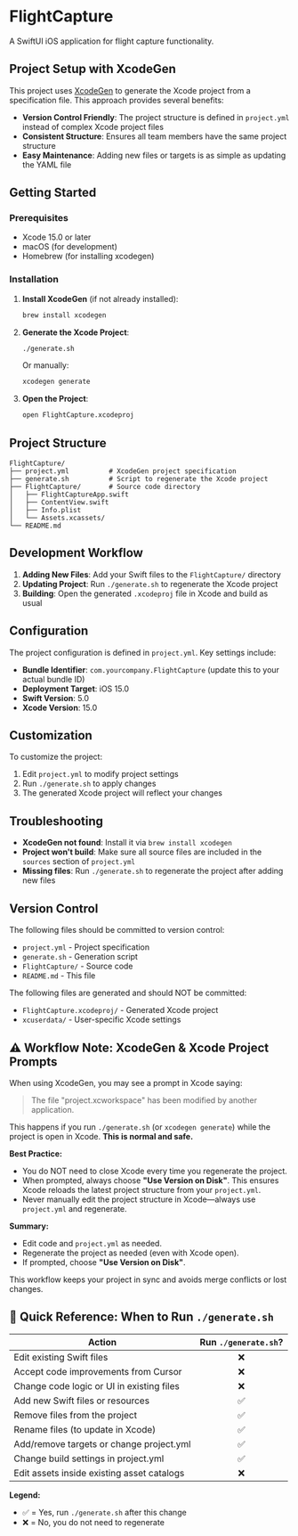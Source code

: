 # FlightCapture

A SwiftUI iOS application for flight capture functionality.

## Project Setup with XcodeGen

This project uses [XcodeGen](https://github.com/yonaskolb/XcodeGen) to generate the Xcode project from a specification file. This approach provides several benefits:

- **Version Control Friendly**: The project structure is defined in `project.yml` instead of complex Xcode project files
- **Consistent Structure**: Ensures all team members have the same project structure
- **Easy Maintenance**: Adding new files or targets is as simple as updating the YAML file

## Getting Started

### Prerequisites

- Xcode 15.0 or later
- macOS (for development)
- Homebrew (for installing xcodegen)

### Installation

1. **Install XcodeGen** (if not already installed):
   ```bash
   brew install xcodegen
   ```

2. **Generate the Xcode Project**:
   ```bash
   ./generate.sh
   ```
   
   Or manually:
   ```bash
   xcodegen generate
   ```

3. **Open the Project**:
   ```bash
   open FlightCapture.xcodeproj
   ```

## Project Structure

```
FlightCapture/
├── project.yml          # XcodeGen project specification
├── generate.sh          # Script to regenerate the Xcode project
├── FlightCapture/       # Source code directory
│   ├── FlightCaptureApp.swift
│   ├── ContentView.swift
│   ├── Info.plist
│   └── Assets.xcassets/
└── README.md
```

## Development Workflow

1. **Adding New Files**: Add your Swift files to the `FlightCapture/` directory
2. **Updating Project**: Run `./generate.sh` to regenerate the Xcode project
3. **Building**: Open the generated `.xcodeproj` file in Xcode and build as usual

## Configuration

The project configuration is defined in `project.yml`. Key settings include:

- **Bundle Identifier**: `com.yourcompany.FlightCapture` (update this to your actual bundle ID)
- **Deployment Target**: iOS 15.0
- **Swift Version**: 5.0
- **Xcode Version**: 15.0

## Customization

To customize the project:

1. Edit `project.yml` to modify project settings
2. Run `./generate.sh` to apply changes
3. The generated Xcode project will reflect your changes

## Troubleshooting

- **XcodeGen not found**: Install it via `brew install xcodegen`
- **Project won't build**: Make sure all source files are included in the `sources` section of `project.yml`
- **Missing files**: Run `./generate.sh` to regenerate the project after adding new files

## Version Control

The following files should be committed to version control:
- `project.yml` - Project specification
- `generate.sh` - Generation script
- `FlightCapture/` - Source code
- `README.md` - This file

The following files are generated and should NOT be committed:
- `FlightCapture.xcodeproj/` - Generated Xcode project
- `xcuserdata/` - User-specific Xcode settings

## ⚠️ Workflow Note: XcodeGen & Xcode Project Prompts

When using XcodeGen, you may see a prompt in Xcode saying:

> The file "project.xcworkspace" has been modified by another application.

This happens if you run `./generate.sh` (or `xcodegen generate`) while the project is open in Xcode. **This is normal and safe.**

**Best Practice:**
- You do NOT need to close Xcode every time you regenerate the project.
- When prompted, always choose **"Use Version on Disk"**. This ensures Xcode reloads the latest project structure from your `project.yml`.
- Never manually edit the project structure in Xcode—always use `project.yml` and regenerate.

**Summary:**
- Edit code and `project.yml` as needed.
- Regenerate the project as needed (even with Xcode open).
- If prompted, choose **"Use Version on Disk"**.

This workflow keeps your project in sync and avoids merge conflicts or lost changes.

## 📝 Quick Reference: When to Run `./generate.sh`

| Action                                      | Run `./generate.sh`? |
|---------------------------------------------|:--------------------:|
| Edit existing Swift files                   |         ❌           |
| Accept code improvements from Cursor        |         ❌           |
| Change code logic or UI in existing files   |         ❌           |
| Add new Swift files or resources            |         ✅           |
| Remove files from the project               |         ✅           |
| Rename files (to update in Xcode)           |         ✅           |
| Add/remove targets or change project.yml    |         ✅           |
| Change build settings in project.yml        |         ✅           |
| Edit assets inside existing asset catalogs  |         ❌           |

**Legend:**
- ✅ = Yes, run `./generate.sh` after this change
- ❌ = No, you do not need to regenerate 